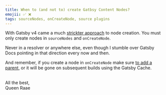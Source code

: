 ```yaml
---
title: When to (and not to) create Gatbsy Content Nodes?
emojii: ✅ ❌
tags: sourceNodes, onCreateNode, source plugins
---
```


With Gatsby v4 came a much [strickter approach](https://www.gatsbyjs.com/docs/reference/release-notes/migrating-source-plugin-from-v3-to-v4/#2-data-mutations-need-to-happen-during-sourcenodes-or-oncreatenode) to node creation. You must only create nodes in `sourceNodes` and `onCreateNode`.

Never in a resolver or anywhere else, even though I stumble over Gatsby Docs pointing in that direction every now and then.

And remember, if you create a node in `onCreateNode` make sure [to add a parent](/emails/2022-04-01-parent-id/), or it will be gone on subsequent builds using the Gatsby Cache.

&nbsp;  
All the best,  
Queen Raae
